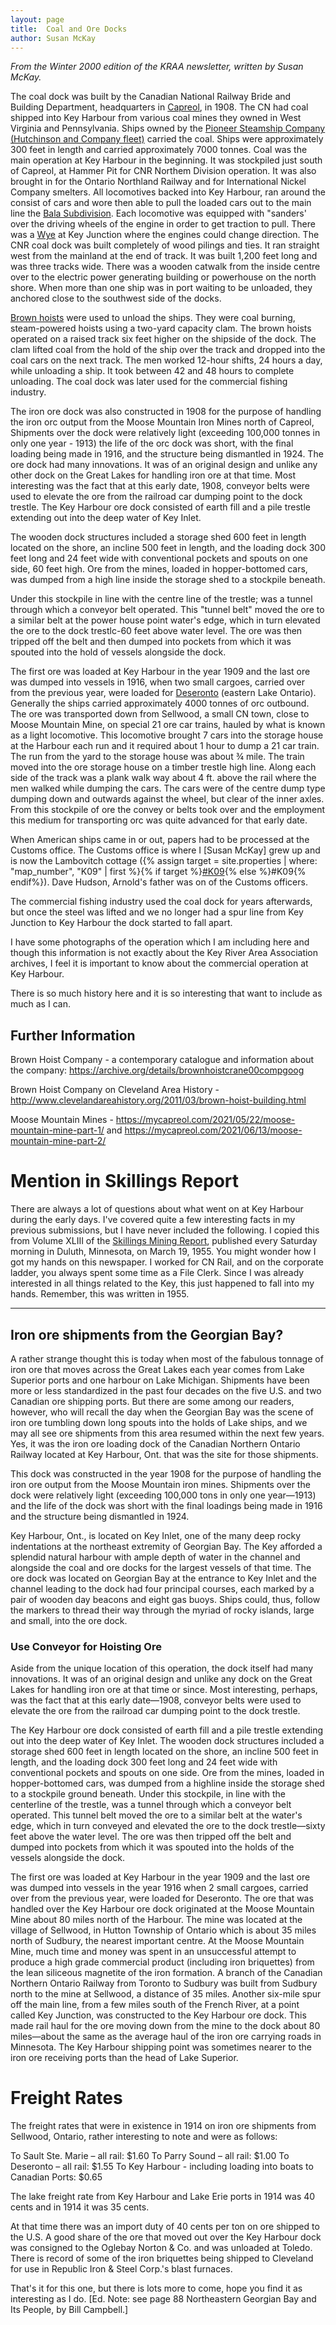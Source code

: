 ```yaml
---
layout: page
title:  Coal and Ore Docks
author: Susan McKay
---
```


*From the Winter 2000 edition of the KRAA newsletter, written by Susan McKay.*

The coal dock was built by the Canadian National Railway Bride and Building Department, headquarters in [Capreol](https://en.wikipedia.org/wiki/Capreol), in 1908. The CN had coal shipped into Key Harbour from various coal mines they owned in West Virginia and Pennsylvania. Ships owned by the [Pioneer Steamship Company (Hutchinson and Company fleet)](https://www.victoriaharbourhistory.com/pioneer-steamship-line/#:~:text=Pioneer%20Steamship%20Line%20William%20Irving%E2%80%99s%20Pioneer%20Line%20was,in%20Victoria%20as%20The%20British%20Columbia%20Coastal%20Service.) carried the coal. Ships were approximately 300 feet in length and carried approximately 7000 tonnes. Coal was the main operation at Key Harbour in the beginning. It was stockpiled just south of Capreol, at Hammer Pit for CNR Northem Division operation. It was also brought in for the Ontario Northland Railway and for International Nickel Company smelters. All locomotives backed into Key Harbour, ran around the consist of cars and wore then able to pull the loaded cars out to the main line the [Bala Subdivision](http://www.cnr-in-ontario.com/Subdivisions/Bala.html). Each locomotive was equipped with "sanders' over the driving wheels of the engine in order to get traction to pull. There was a [Wye](https://en.wikipedia.org/wiki/Wye_(rail)) at Key Junction where the engines could change direction. The CNR coal dock was built completely of wood pilings and ties. It ran straight west from the mainland at the end of track. It was built 1,200 feet long and was three tracks wide. There was a wooden catwalk from the inside centre over to the electric power generating building or powerhouse on the north shore. When more than one ship was in port waiting to be unloaded, they anchored close to the southwest side of the docks.

[Brown hoists](https://th.bing.com/th/id/R.c2c6cda56a1dedf6157cc7d70e4e626b?rik=wBFGokcSqakonw&riu=http%3a%2f%2fimg.auctiva.com%2fimgdata%2f2%2f7%2f9%2f0%2f2%2f3%2fwebimg%2f393245512_o.jpg&ehk=YuKbJn2QfGrQlkSEZM7klkbZvvshfBLI%2bbu5Q%2fGZDT0%3d&risl=&pid=ImgRaw&r=0) were used to unload the ships. They were coal burning, steam-powered hoists using a two-yard capacity clam. The brown hoists operated on a raised track six feet higher on the shipside of the dock. The clam lifted coal from the hold of the ship over the track and dropped into the coal cars on the next track. The men worked 12-hour shifts, 24 hours a day, while unloading a ship. It took between 42 and 48 hours to complete unloading. The coal dock was later used for the commercial fishing industry.

The iron ore dock was also constructed in 1908 for the purpose of handling the iron orc output from the Moose Mountain Iron Mines north of Capreol, Shipments over the dock were relatively light (exceeding 100,000 tonnes in only one year - 1913) the life of the orc dock was short, with the final loading being made in 1916, and the structure being dismantled in 1924. The ore dock had many innovations. It was of an original design and unlike any other dock on the Great Lakes for handling iron ore at that time. Most interesting was the fact that at this early date, 1908, conveyor belts were used to elevate the ore from the railroad car dumping point to the dock trestle. The Key Harbour ore dock consisted of earth fill and a pile trestle extending out into the deep water of Key Inlet. 

The wooden dock structures included a storage shed 600 feet in length located on the shore, an incline 500 feet in length, and the loading dock 300 feet long and 24 feet wide with conventional pockets and spouts on one side, 60 feet high. Ore from the mines, loaded in hopper-bottomed cars, was dumped from a high line inside the storage shed to a stockpile beneath.

Under this stockpile in line with the centre line of the trestle; was a tunnel through which a conveyor belt operated. This "tunnel belt" moved the ore to a similar belt at the power house point water's edge, which in turn elevated the ore to the dock trestlc-60 feet above water level. The ore was then tripped off the belt and then dumped into pockets from which it was spouted into the hold of vessels alongside the dock.

The first ore was loaded at Key Harbour in the year 1909 and the last ore was dumped into vessels in 1916, when two small cargoes, carried over from the previous year, were loaded for [Deseronto](https://en.wikipedia.org/wiki/Deseronto) (eastern Lake Ontario). Generally the ships carried approximately 4000 tonnes of orc outbound. The ore was transported down from Sellwood, a small CN town, close to Moose Mountain Mine, on special 21 ore car trains, hauled by what is known as a light locomotive. This locomotive brought 7 cars into the storage house at the Harbour each run and it required about 1 hour to dump a 21 car train. The run from the yard to the storage house was about ¾ mile. The train moved into the ore storage house on a timber trestle high line. Along each side of the track was a plank walk way about 4 ft. above the rail where the men walked while dumping the cars. The cars were of the centre dump type dumping down and outwards against the wheel, but clear of the inner axles. From this stockpile of ore the convey or belts took over and the employment this medium for transporting orc was quite advanced for that early date.

When American ships came in or out, papers had to be processed at the Customs office. The Customs office is where I [Susan McKay] grew up and is now the Lambovitch cottage ({% assign target = site.properties | where: "map_number", "K09" | first %}{% if target %}<a href="{{site.baseurl}}{{ target.url }}">#K09</a>{% else %}#K09{% endif%}). Dave Hudson, Arnold's father was on of the Customs officers. 

The commercial fishing industry used the coal dock for years afterwards, but once the steel was lifted and we no longer had a spur line from Key Junction to Key Harbour the dock started to fall apart.

I have some photographs of the operation which I am including here and though this information is not exactly about the Key River Area Association archives, I feel it is important to know about the commercial operation at Key Harbour.

There is so much history here and it is so interesting that want to include as much as I can.

## Further Information

Brown Hoist Company - a contemporary catalogue and information about the company: https://archive.org/details/brownhoistcrane00compgoog

Brown Hoist Company on Cleveland Area History - http://www.clevelandareahistory.org/2011/03/brown-hoist-building.html

Moose Mountain Mines - https://mycapreol.com/2021/05/22/moose-mountain-mine-part-1/ and https://mycapreol.com/2021/06/13/moose-mountain-mine-part-2/

# Mention in Skillings Report 

There are always a lot of questions about what went on at Key Harbour during the early days. I've covered quite a few interesting facts in my previous submissions, but I have never included the following. I copied this from Volume XLIII of the [Skillings Mining Report](https://skillings.net), published every Saturday morning in Duluth, Minnesota, on March 19, 1955. You might wonder how I got my hands on this newspaper. I worked for CN Rail, and on the corporate ladder, you always spent some time as a File Clerk. Since I was already interested in all things related to the Key, this just happened to fall into my hands.
Remember, this was written in 1955.

---

## Iron ore shipments from the Georgian Bay? 

A rather strange thought this is today when most of the fabulous tonnage of iron ore that moves across the Great Lakes each year comes from Lake Superior ports and one harbour on Lake Michigan. Shipments have been more or less standardized in the past four decades on the five U.S. and two Canadian ore shipping ports. But there are some among our readers, however, who will recall the day when the Georgian Bay was the scene of iron ore tumbling down long spouts into the holds of Lake ships, and we may all see ore shipments from this area resumed within the next few years. Yes, it was the iron ore loading dock of the Canadian Northern Ontario Railway located at Key Harbour, Ont. that was the site for those shipments.

This dock was constructed in the year 1908 for the purpose of handling the iron ore output from the Moose Mountain iron mines. Shipments over the dock were relatively light (exceeding 100,000 tons in only one year—1913) and the life of the dock was short with the final loadings being made in 1916 and the structure being dismantled in 1924.

Key Harbour, Ont., is located on Key Inlet, one of the many deep rocky indentations at the northeast extremity of Georgian Bay. The Key afforded a splendid natural harbour with ample depth of water in the channel and alongside the coal and ore docks for the largest vessels of that time. The ore dock was located on Georgian Bay at the entrance to Key Inlet and the channel leading to the dock had four principal courses, each marked by a pair of wooden day beacons and eight gas buoys. Ships could, thus, follow the markers to thread their way through the myriad of rocky islands, large and small, into the ore dock.

### Use Conveyor for Hoisting Ore
Aside from the unique location of this operation, the dock itself had many innovations. It was of an original design and unlike any dock on the Great Lakes for handling iron ore at that time or since. Most interesting, perhaps, was the fact that at this early date—1908, conveyor belts were used to elevate the ore from the railroad car dumping point to the dock trestle.

The Key Harbour ore dock consisted of earth fill and a pile trestle extending out into the deep water of Key Inlet. The wooden dock structures included a storage shed 600 feet in length located on the shore, an incline 500 feet in length, and the loading dock 300 feet long and 24 feet wide with conventional pockets and spouts on one side. Ore from the mines, loaded in hopper-bottomed cars, was dumped from a highline inside the storage shed to a stockpile ground beneath. Under this stockpile, in line with the centerline of the trestle, was a tunnel through which a conveyor belt operated. This tunnel belt moved the ore to a similar belt at the water's edge, which in turn conveyed and elevated the ore to the dock trestle—sixty feet above the water level. The ore was then tripped off the belt and dumped into pockets from which it was spouted into the holds of the vessels alongside the dock.

The first ore was loaded at Key Harbour in the year 1909 and the last ore was dumped into vessels in the year 1916 when 2 small cargoes, carried over from the previous year, were loaded for Deseronto. The ore that was handled over the Key Harbour ore dock originated at the Moose Mountain Mine about 80 miles north of the Harbour. The mine was located at the village of Sellwood, in Hutton Township of Ontario which is about 35 miles north of Sudbury, the nearest important centre. At the Moose Mountain Mine, much time and money was spent in an unsuccessful attempt to produce a high grade commercial product (including iron briquettes) from the lean siliceous magnetite of the iron formation. A branch of the Canadian Northern Ontario Railway from Toronto to Sudbury was built from Sudbury north to the mine at Sellwood, a distance of 35 miles. Another six-mile spur off the main line, from a few miles south of the French River, at a point called Key Junction, was constructed to the Key Harbour ore dock. This made rail haul for the ore moving down from the mine to the dock about 80 miles—about the same as the average haul of the iron ore carrying roads in Minnesota. The Key Harbour shipping point was sometimes nearer to the iron ore receiving ports than the head of Lake Superior.

# Freight Rates

The freight rates that were in existence in 1914 on iron ore shipments from Sellwood, Ontario, rather interesting to note and were as follows:

To Sault Ste. Marie – all rail: $1.60
To Parry Sound – all rail: $1.00
To Deseronto – all rail: $1.55
To Key Harbour - including loading into boats to Canadian Ports: $0.65

The lake freight rate from Key Harbour and Lake Erie ports in 1914 was 40 cents and in 1914 it was 35 cents.

At that time there was an import duty of 40 cents per ton on ore shipped to the U.S. A good share of the ore that moved out over the Key Harbour dock was consigned to the Oglebay Norton & Co. and was unloaded at Toledo. There is record of some of the iron briquettes being shipped to Cleveland for use in Republic Iron & Steel Corp.'s blast furnaces.

That's it for this one, but there is lots more to come, hope you find it as interesting as I do.
[Ed. Note: see page 88 Northeastern Georgian Bay and Its People, by Bill Campbell.]

